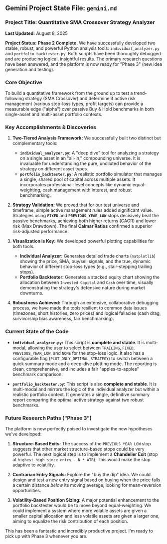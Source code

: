 
## Gemini Project State File: `gemini.md`

### Project Title: Quantitative SMA Crossover Strategy Analyzer

**Last Updated:** August 8, 2025

**Project Status:** **Phase 2 Complete.** We have successfully developed two stable, robust, and powerful Python analysis tools: `individual_analyzer.py` and `portfolio_backtester.py`. Both scripts have been thoroughly debugged and are producing logical, insightful results. The primary research questions have been answered, and the platform is now ready for "Phase 3" (new idea generation and testing).

### Core Objective

To build a quantitative framework from the ground up to test a trend-following strategy (SMA Crossover) and determine if active risk management (various stop-loss types, profit targets) can provide a measurable edge ("alpha") over passive Buy & Hold benchmarks in both single-asset and multi-asset portfolio contexts.

### Key Accomplishments & Discoveries

1.  **Two-Tiered Analysis Framework:** We successfully built two distinct but complementary tools:
    *   **`individual_analyzer.py`:** A "deep dive" tool for analyzing a strategy on a single asset in an "all-in," compounding universe. It is invaluable for understanding the pure, undiluted behavior of the strategy on different asset types.
    *   **`portfolio_backtester.py`:** A realistic portfolio simulator that manages a single, shared pool of capital across multiple assets. It incorporates professional-level concepts like dynamic equal-weighting, cash management with interest, and robust benchmarking.

2.  **Strategy Validation:** We proved that for our test universe and timeframe, simple active management rules added significant value. Strategies using **`FIXED`** and **`PREVIOUS_YEAR_LOW`** stops decisively beat the passive benchmarks, achieving both higher returns (CAGR) and lower risk (Max Drawdown). The final **Calmar Ratios** confirmed a superior risk-adjusted performance.

3.  **Visualization is Key:** We developed powerful plotting capabilities for both tools.
    *   **Individual Analyzer:** Generates detailed trade charts (`matplotlib`) showing the price, SMA, buy/sell signals, and the true, dynamic behavior of different stop-loss types (e.g., stair-stepping trailing stops).
    *   **Portfolio Backtester:** Generates a stacked equity chart showing the allocation between `Invested Capital` and `Cash` over time, visually demonstrating the strategy's defensive nature during market downturns.

4.  **Robustness Achieved:** Through an extensive, collaborative debugging process, we have made the tools resilient to common data issues (timezones, short histories, zero prices) and logical fallacies (cash drag, survivorship bias awareness, fair benchmarking).

### Current State of the Code

*   **`individual_analyzer.py`:** This script is **complete and stable**. It is multi-modal, allowing the user to select between `TRAILING`, `FIXED`, `PREVIOUS_YEAR_LOW`, and `NONE` for the stop-loss logic. It also has a configurable flag (`PLOT_ONLY_OPTIMAL_STRATEGY`) to switch between a quick summary mode and a deep-dive plotting mode. The reporting is clean, comprehensive, and includes a fair "apples-to-apples" benchmark comparison.

*   **`portfolio_backtester.py`:** This script is also **complete and stable**. It is multi-modal and mirrors the logic of the individual analyzer but within a realistic portfolio context. It generates a single, definitive summary report comparing the optimal active strategy against two robust benchmarks.

### Future Research Paths ("Phase 3")

The platform is now perfectly poised to investigate the new hypotheses we've developed:

1.  **Structure-Based Exits:** The success of the `PREVIOUS_YEAR_LOW` stop suggests that other market structure-based stops could be very powerful. The next logical step is to implement a **Chandelier Exit** (stop at `highest_high_since_entry - N * ATR`). This would make the stop adaptive to volatility.

2.  **Contrarian Entry Signals:** Explore the "buy the dip" idea. We could design and test a new entry signal based on buying when the price falls a certain distance *below* its moving average, looking for mean-reversion opportunities.

3.  **Volatility-Based Position Sizing:** A major potential enhancement to the portfolio backtester would be to move beyond equal-weighting. We could implement a system where more volatile assets are given a smaller capital allocation and less volatile assets are given a larger one, aiming to equalize the risk contribution of each position.

This has been a fantastic and incredibly productive project. I'm ready to pick up with Phase 3 whenever you are.